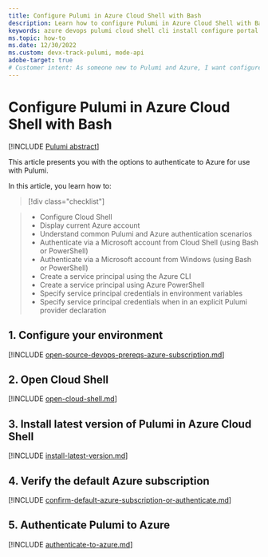 ```yaml
---
title: Configure Pulumi in Azure Cloud Shell with Bash
description: Learn how to configure Pulumi in Azure Cloud Shell with Bash
keywords: azure devops pulumi cloud shell cli install configure portal interactive login rbac service principal automated script
ms.topic: how-to
ms.date: 12/30/2022
ms.custom: devx-track-pulumi, mode-api
adobe-target: true
# Customer intent: As someone new to Pulumi and Azure, I want configure Pulumi in Azure Cloud Shell using the Bash environment.
---
```


# Configure Pulumi in Azure Cloud Shell with Bash

[!INCLUDE [Pulumi abstract](./includes/abstract.md)]

This article presents you with the options to authenticate to Azure for use with Pulumi.

In this article, you learn how to:
> [!div class="checklist"]

> * Configure Cloud Shell
> * Display current Azure account
> * Understand common Pulumi and Azure authentication scenarios
> * Authenticate via a Microsoft account from Cloud Shell (using Bash or PowerShell)
> * Authenticate via a Microsoft account from Windows (using Bash or PowerShell)
> * Create a service principal using the Azure CLI
> * Create a service principal using Azure PowerShell
> * Specify service principal credentials in environment variables
> * Specify service principal credentials when in an explicit Pulumi provider declaration

## 1. Configure your environment

[!INCLUDE [open-source-devops-prereqs-azure-subscription.md](../includes/open-source-devops-prereqs-azure-subscription.md)]

## 2. Open Cloud Shell

[!INCLUDE [open-cloud-shell.md](../includes/open-cloud-shell.md)]

## 3. Install latest version of Pulumi in Azure Cloud Shell

[!INCLUDE [install-latest-version.md](includes/install-latest-version-bash.md)]

## 4. Verify the default Azure subscription

[!INCLUDE [confirm-default-azure-subscription-or-authenticate.md](includes/confirm-default-azure-subscription-or-authenticate.md)]

## 5. Authenticate Pulumi to Azure

[!INCLUDE [authenticate-to-azure.md](includes/authenticate-to-azure.md)]
